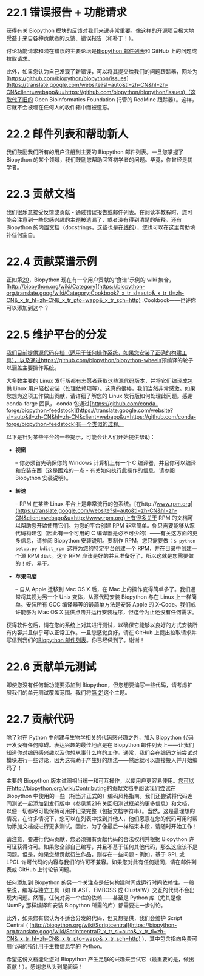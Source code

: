 # 22.1 错误报告 + 功能请求

获得有关 Biopython 模块的反馈对我们来说非常重要。像这样的开源项目极大地受益于来自各种贡献者的反馈、错误报告（和补丁！）。

讨论功能请求和潜在错误的主要论坛是[Biopython 邮件列表](https://biopython-org.translate.goog/wiki/Mailing_lists?_x_tr_sl=auto&_x_tr_tl=zh-CN&_x_tr_hl=zh-CN&_x_tr_pto=wapp&_x_tr_sch=http)和 GitHub 上的问题或拉取请求。

此外，如果您认为自己发现了新错误，可以将其提交给我们的问题跟踪器，网址为[https://github.com/biopython/biopython/issues](https://translate.google.com/website?sl=auto&tl=zh-CN&hl=zh-CN&client=webapp&u=https://github.com/biopython/biopython/issues)（这取代了旧的 Open Bioinformatics Foundation 托管的 RedMine 跟踪器）。这样，它就不会被埋在任何人的收件箱中而被遗忘。

# 22.2 邮件列表和帮助新人

我们鼓励我们所有的用户注册到主要的 Biopython 邮件列表。一旦您掌握了 Biopython 的某个领域，我们鼓励您帮助回答初学者的问题。毕竟，你曾经是初学者。

# 22.3 贡献文档

我们很乐意接受反馈或贡献 - 通过错误报告或邮件列表。在阅读本教程时，您可能会注意到一些您感兴趣的主题被遗漏了，或者没有得到清楚的解释。还有 Biopython 的内置文档（docstrings，这些也是[在线的](https://biopython-org.translate.goog/DIST/docs/api?_x_tr_sl=auto&_x_tr_tl=zh-CN&_x_tr_hl=zh-CN&_x_tr_pto=wapp&_x_tr_sch=http)），您也可以在这里帮助填补任何空白。

# 22.4 贡献菜谱示例

正如第[20](https://biopython-org.translate.goog/DIST/docs/tutorial/Tutorial.html?_x_tr_sl=auto&_x_tr_tl=zh-CN&_x_tr_hl=zh-CN&_x_tr_pto=wapp&_x_tr_sch=http#chapter%3Acookbook)，Biopython 现在有一个用户贡献的“食谱”示例的 wiki 集合，[http://biopython.org/wiki/Category](https://biopython-org.translate.goog/wiki/Category:Cookbook?_x_tr_sl=auto&_x_tr_tl=zh-CN&_x_tr_hl=zh-CN&_x_tr_pto=wapp&_x_tr_sch=http) :Cookbook——也许你可以添加到这个？

# 22.5 维护平台的分发

[我们目前提供源代码存档（适用于任何操作系统，如果您安装了正确的构建工具），以及通过https://github.com/biopython/biopython-wheels](https://translate.google.com/website?sl=auto&tl=zh-CN&hl=zh-CN&client=webapp&u=https://github.com/biopython/biopython-wheels)预编译的轮子以涵盖主要操作系统。

大多数主要的 Linux 发行版都有志愿者获取这些源代码版本，并将它们编译成包供 Linux 用户轻松安装（处理依赖项等）。这真的很棒，我们当然非常感激。如果您想为这项工作做出贡献，请详细了解您的 Linux 发行版如何处理此问题。感谢 conda-forge 团队， conda 包通过[https://github.com/conda-forge/biopython-feedstock](https://translate.google.com/website?sl=auto&tl=zh-CN&hl=zh-CN&client=webapp&u=https://github.com/conda-forge/biopython-feedstock)有一个类似的过程。

以下是针对某些平台的一些提示，可能会让人们开始提供帮助：

- **视窗**

  – 你必须首先确保你的 Windows 计算机上有一个 C 编译器，并且你可以编译和安装东西（这是困难的一点 - 有关如何执行此操作的信息，请参阅 Biopython 安装说明）。

- **转速**

  – RPM 在某些 Linux 平台上是非常流行的包系统。[在http://www.rpm.org](https://translate.google.com/website?sl=auto&tl=zh-CN&hl=zh-CN&client=webapp&u=http://www.rpm.org)上有很多关于 RPM 的文档可以帮助您开始使用它们。为您的平台创建 RPM 非常简单。你只需要能够从源代码构建包（因此有一个可用的 C 编译器是必不可少的）——有关这方面的更多信息，请参阅 Biopython 安装说明。要制作 RPM，您只需要做：`$ python setup.py bdist_rpm `这将为您的特定平台创建一个 RPM，并在目录中创建一个源 RPM `dist`。这个 RPM 应该是好的并且准备好了，所以这就是您需要做的！好，易于。

- **苹果电脑**

  – 自从 Apple 迁移到 Mac OS X 后，在 Mac 上的操作变得简单多了。我们通常将其视为另一个 Unix 变体，从源代码安装 Biopython 与在 Linux 上一样简单。安装所有 GCC 编译器等的最简单方法是安装 Apple 的 X-Code。我们或许能够为 Mac OS X 提供点击并运行安装程序，但迄今为止还没有任何需求。

获得软件包后，请在您的系统上对其进行测试，以确保它能够以良好的方式安装所有内容并且似乎可以正常工作。一旦您感觉良好，请在 GitHub 上提出拉取请求并写信到我们的[Biopython 邮件列表](https://biopython-org.translate.goog/wiki/Mailing_lists?_x_tr_sl=auto&_x_tr_tl=zh-CN&_x_tr_hl=zh-CN&_x_tr_pto=wapp&_x_tr_sch=http)。你已经做到了。谢谢！

# 22.6 贡献单元测试

即使您没有任何新功能要添加到 Biopython，但您想要编写一些代码，请考虑扩展我们的单元测试覆盖范围。我们将[第 21](https://biopython-org.translate.goog/DIST/docs/tutorial/Tutorial.html?_x_tr_sl=auto&_x_tr_tl=zh-CN&_x_tr_hl=zh-CN&_x_tr_pto=wapp&_x_tr_sch=http#chapter%3Atesting)这个主题。

# 22.7 贡献代码

除了对在 Python 中创建与生物学相关的代码感兴趣之外，加入 Biopython 代码开发没有任何障碍。表达兴趣的最佳地点是在 Biopython 邮件列表上——让我们知道你对编码感兴趣以及你想从事什么样的工作。通常，我们会在编码之前尝试对模块进行一些讨论，因为这有助于产生好的想法——然后就可以直接投入并开始编码了！

主要的 Biopython 版本试图相当统一和可互操作，以使用户更容易使用。[您可以在http://biopython.org/wiki/Contributing](https://biopython-org.translate.goog/wiki/Contributing?_x_tr_sl=auto&_x_tr_tl=zh-CN&_x_tr_hl=zh-CN&_x_tr_pto=wapp&_x_tr_sch=http)的贡献文档中阅读我们尝试在 Biopython 中使用的一些（相当非正式的）编码风格指南。我们还尝试将代码连同测试一起添加到发行版中（参见第[21](https://biopython-org.translate.goog/DIST/docs/tutorial/Tutorial.html?_x_tr_sl=auto&_x_tr_tl=zh-CN&_x_tr_hl=zh-CN&_x_tr_pto=wapp&_x_tr_sch=http#chapter%3Atesting)有关回归测试框架的更多信息）和文档，以便一切都尽可能保持可用并记录完整（包括文档字符串）。当然，这是最理想的情况，在许多情况下，您可以在列表中找到其他人，他们愿意在您的代码可用时帮助添加文档或进行更多测试。因此，为了像最后一样结束本段，请随时开始工作！

请注意，要进行代码贡献，您必须拥有贡献代码的合法权利并根据 Biopython 许可证获得许可。如果您全部自己编写，并且不基于任何其他代码，那么这应该不是问题。但是，如果您想贡献衍生作品，则存在一些问题 - 例如，基于 GPL 或 LPGL 许可代码的内容与我们的许可不兼容。如果您对此有任何疑问，请在邮件列表或 GitHub 上讨论该问题。

任何添加到 Biopython 的另一个关注点是任何构建时间或运行时间依赖性。一般来说，编写与独立工具（如 BLAST、EMBOSS 或 ClustalW）交互的代码不会出现大问题。然而，任何对另一个库的依赖——甚至是 Python 库（尤其是像 NumPy 那样编译和安装 Biopython 所需的库）都需要进一步讨论。

此外，如果您有您认为不适合分发的代码，但又想提供，我们会维护 Script Central ( [http://biopython.org/wiki/Scriptcentral](https://biopython-org.translate.goog/wiki/Scriptcentral?_x_tr_sl=auto&_x_tr_tl=zh-CN&_x_tr_hl=zh-CN&_x_tr_pto=wapp&_x_tr_sch=http) )，其中包含指向免费可用代码的指针用于生物信息学的 Python。

希望这份文档能让您对 Biopython 产生足够的兴趣来尝试它（最重要的是，做出贡献！）。感谢您从头到尾阅读！